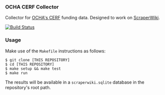 ### OCHA CERF Collector
Collector for [OCHA's CERF](http://www.unocha.org/cerf/) funding data. Designed to work on [ScraperWiki](http://scraperwiki.com).

[![Build Status](https://travis-ci.org/luiscape/hdxscraper-ocha-cerf.svg)](https://travis-ci.org/luiscape/hdxscraper-ocha-cerf)

### Usage
Make use of the `Makefile` instructions as follows:

```shell
$ git clone [THIS REPOSITORY]
$ cd [THIS REPOSITORY]
$ make setup && make test
$ make run
```

The results will be available in a `scraperwiki.sqlite` database in the repository's root path.
